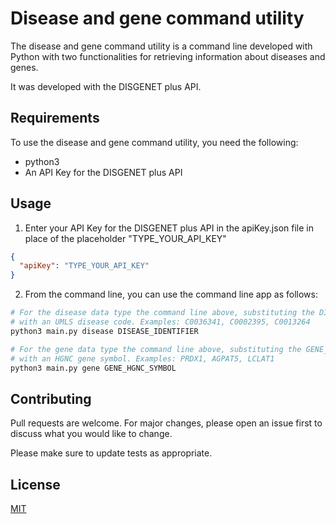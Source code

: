 # Disease and gene command utility

The disease and gene command utility is a command line developed with Python with two functionalities for retrieving information about diseases and genes.

It was developed with the DISGENET plus API.

## Requirements

To use the disease and gene command utility, you need the following:

- python3
- An API Key for the DISGENET plus API

## Usage

1. Enter your API Key for the DISGENET plus API in the apiKey.json file in place of the placeholder "TYPE_YOUR_API_KEY"

```json
{
  "apiKey": "TYPE_YOUR_API_KEY"
}
```

2. From the command line, you can use the command line app as follows:

```bash
# For the disease data type the command line above, substituting the DISEASE_IDENTIFIER
# with an UMLS disease code. Examples: C0036341, C0002395, C0013264
python3 main.py disease DISEASE_IDENTIFIER
```

```bash
# For the gene data type the command line above, substituting the GENE_HGNC_SYMBOL
# with an HGNC gene symbol. Examples: PRDX1, AGPAT5, LCLAT1
python3 main.py gene GENE_HGNC_SYMBOL
```

## Contributing

Pull requests are welcome. For major changes, please open an issue first to discuss what you would like to change.

Please make sure to update tests as appropriate.

## License

[MIT](https://choosealicense.com/licenses/mit/)
